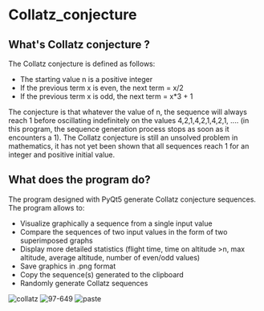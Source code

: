 # Collatz_conjecture

## What's Collatz conjecture ?
The Collatz conjecture is defined as follows:
- The starting value n is a positive integer
- If the previous term x is even, the next term = x/2
- If the previous term x is odd, the next term = x*3 + 1

The conjecture is that whatever the value of n, the sequence will always reach 1 before oscillating indefinitely on the values 4,2,1,4,2,1,4,2,1, .... (in this program, the sequence generation process stops as soon as it encounters a 1). The Collatz conjecture is still an unsolved problem in mathematics, it has not yet been shown that all sequences reach 1 for an integer and positive initial value.

## What does the program do?
The program designed with PyQt5 generate Collatz conjecture sequences. The program allows to:
- Visualize graphically a sequence from a single input value
- Compare the sequences of two input values in the form of two superimposed graphs
- Display more detailed statistics (flight time, time on altitude >n, max altitude, average altitude, number of even/odd values)
- Save graphics in .png format
- Copy the sequence(s) generated to the clipboard
- Randomly generate Collatz sequences

![collatz](https://user-images.githubusercontent.com/11463619/96777644-df9fd100-13ea-11eb-8404-d04e714da630.png)
![97-649](https://user-images.githubusercontent.com/11463619/96784880-54283f00-13ee-11eb-8851-f90d954f31a4.png)
![paste](https://user-images.githubusercontent.com/11463619/96784908-5d191080-13ee-11eb-9933-d3088b0c9c99.png)
